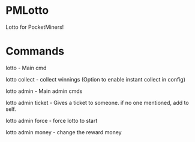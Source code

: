 # PMLotto
Lotto for PocketMiners!

# Commands
lotto - Main cmd

lotto collect - collect winnings (Option to enable instant collect in config)

lotto admin - Main admin cmds

lotto admin ticket - Gives a ticket to someone. if no one mentioned, add to self.

lotto admin force - force lotto to start

lotto admin money - change the reward money
